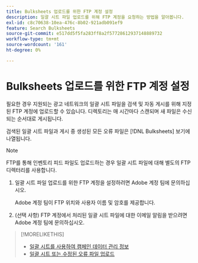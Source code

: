 ```yaml
---
title: Bulksheets 업로드를 위한 FTP 계정 설정
description: 일괄 시트 파일 업로드를 위해 FTP 계정을 요청하는 방법을 알아봅니다.
exl-id: c8c70638-10ea-476c-8b02-921adb091ef9
feature: Search Bulksheets
source-git-commit: e517dd5f5fa283ff8a2f57728612937148889732
workflow-type: tm+mt
source-wordcount: '161'
ht-degree: 0%

---
```


# Bulksheets 업로드를 위한 FTP 계정 설정

필요한 경우 지원되는 광고 네트워크의 일괄 시트 파일을 검색 및 자동 게시를 위해 지정된 FTP 계정에 업로드할 수 있습니다. 디렉토리는 매 시간마다 스캔되며 새 파일은 수신되는 순서대로 게시됩니다.

검색된 일괄 시트 파일과 게시 중 생성된 모든 오류 파일은 [!DNL Bulksheets] 보기에 나열됩니다.

>[!NOTE]
>
>FTP를 통해 인벤토리 피드 파일도 업로드하는 경우 일괄 시트 파일에 대해 별도의 FTP 디렉터리를 사용합니다.

1. 일괄 시트 파일 업로드를 위한 FTP 계정을 설정하려면 Adobe 계정 팀에 문의하십시오.

   Adobe 계정 팀이 FTP 위치와 사용자 이름 및 암호를 제공합니다.

1. (선택 사항) FTP 계정에서 처리된 일괄 시트 파일에 대한 이메일 알림을 받으려면 Adobe 계정 팀에 문의하십시오.

>[!MORELIKETHIS]
>
>* [일괄 시트를 사용하여 캠페인 데이터 관리 정보](bulksheet-about.md)
>* [일괄 시트 또는 수정된 오류 파일 업로드](bulksheet-upload.md)
